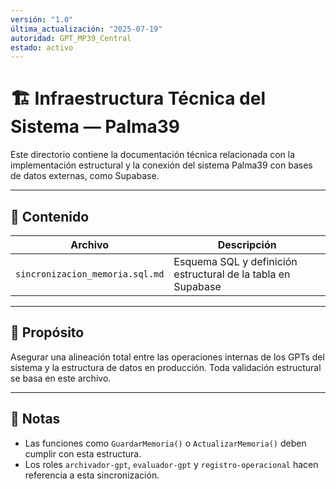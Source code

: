 ```yaml
---
versión: "1.0"
última_actualización: "2025-07-19"
autoridad: GPT_MP39_Central
estado: activo
---
```


# 🏗️ Infraestructura Técnica del Sistema — Palma39

Este directorio contiene la documentación técnica relacionada con la implementación estructural y la conexión del sistema Palma39 con bases de datos externas, como Supabase.

---

## 📂 Contenido

| Archivo                          | Descripción                                                   |
|----------------------------------|---------------------------------------------------------------|
| `sincronizacion_memoria.sql.md` | Esquema SQL y definición estructural de la tabla en Supabase |

---

## 📌 Propósito

Asegurar una alineación total entre las operaciones internas de los GPTs del sistema y la estructura de datos en producción. Toda validación estructural se basa en este archivo.

---

## 🧠 Notas

- Las funciones como `GuardarMemoria()` o `ActualizarMemoria()` deben cumplir con esta estructura.
- Los roles `archivador-gpt`, `evaluador-gpt` y `registro-operacional` hacen referencia a esta sincronización.

